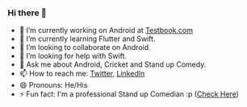 ### Hi there 👋

- 🔭 I’m currently working on Android at [Testbook.com](https://testbook.com/)
- 🌱 I’m currently learning Flutter and Swift.
- 👯 I’m looking to collaborate on Android.
- 🤔 I’m looking for help with Swift.
- 💬 Ask me about Android, Cricket and Stand up Comedy.
- 📫 How to reach me: [Twitter](https://twitter.com/OnlyMaheswari), [LinkedIn](https://www.linkedin.com/in/piyush-maheswari-835424138/) 
- 😄 Pronouns: He/His
- ⚡ Fun fact: I'm a professional Stand up Comedian :p ([Check Here](https://www.instagram.com/onlymaheswari/?hl=en))
